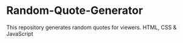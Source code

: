 # Random-Quote-Generator
This repository generates random quotes for viewers. HTML, CSS &amp; JavaScript
